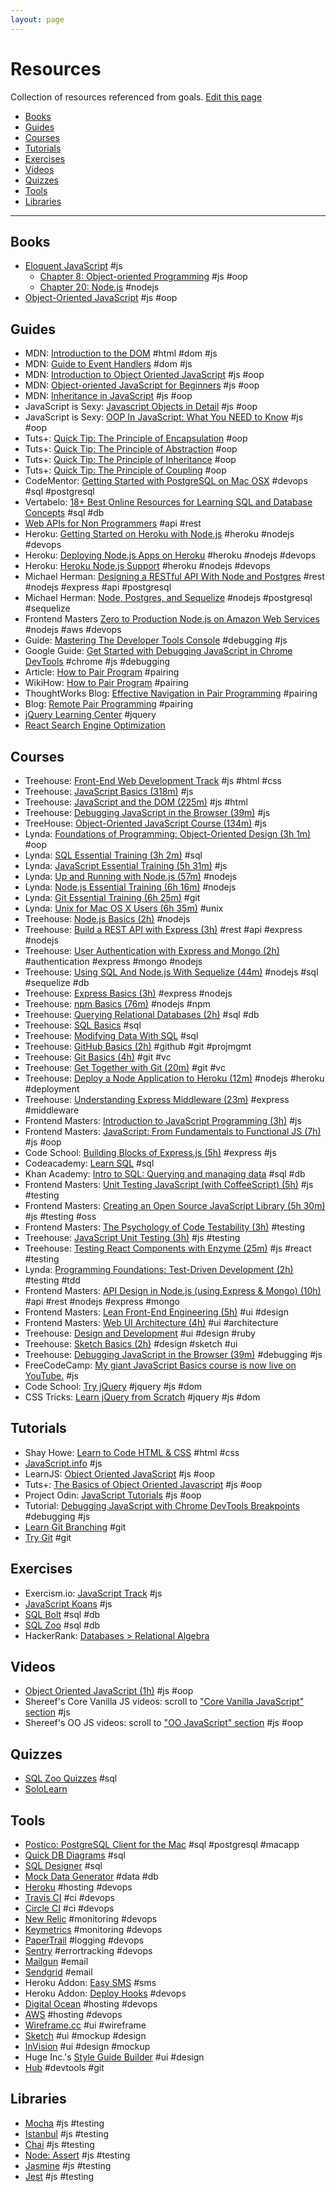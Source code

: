 ```yaml
---
layout: page
---
```


# Resources

Collection of resources referenced from goals. [Edit this page](https://github.com/GuildCrafts/web-development-js/edit/master/resources.md)

<!-- TOC depthFrom:2 depthTo:6 withLinks:1 updateOnSave:1 orderedList:0 -->

- [Books](#books)
- [Guides](#guides)
- [Courses](#courses)
- [Tutorials](#tutorials)
- [Exercises](#exercises)
- [Videos](#videos)
- [Quizzes](#quizzes)
- [Tools](#tools)
- [Libraries](#libraries)

<!-- /TOC -->

---

## Books

- [Eloquent JavaScript](http://eloquentjavascript.net) #js
  - [Chapter 8: Object-oriented Programming](http://eloquentjavascript.net/1st_edition/chapter8.html) #js #oop
  - [Chapter 20: Node.js](http://eloquentjavascript.net/20_node.html) #nodejs
- [Object-Oriented JavaScript](ftp://ftp.micronet-rostov.ru/linux-support/books/programming/JavaScript/[Packt]%20-%20Object-Oriented%20JavaScript%20-%20[Stefanov].pdf) #js #oop

## Guides

- MDN: [Introduction to the DOM](https://developer.mozilla.org/en-US/docs/Web/API/Document_Object_Model/Introduction) #html #dom #js
- MDN: [Guide to Event Handlers](https://developer.mozilla.org/en-US/docs/Web/Guide/Events/Event_handlers) #dom #js
- MDN: [Introduction to Object Oriented JavaScript](https://developer.mozilla.org/ms/docs/Web/JavaScript/Introduction_to_Object-Oriented_JavaScript) #js #oop
- MDN: [Object-oriented JavaScript for Beginners](https://developer.mozilla.org/en-US/docs/Learn/JavaScript/Objects/Object-oriented_JS) #js #oop
- MDN: [Inheritance in JavaScript](https://developer.mozilla.org/en-US/docs/Learn/JavaScript/Objects/Inheritance) #js #oop
- JavaScript is Sexy: [Javascript Objects in Detail](http://javascriptissexy.com/javascript-objects-in-detail/) #js #oop
- JavaScript is Sexy: [OOP In JavaScript: What You NEED to Know](http://javascriptissexy.com/oop-in-javascript-what-you-need-to-know/) #js #oop
- Tuts+: [Quick Tip: The Principle of Encapsulation](https://gamedevelopment.tutsplus.com/tutorials/quick-tip-the-oop-principle-of-encapsulation--gamedev-2187) #oop
- Tuts+: [Quick Tip: The Principle of Abstraction](https://gamedevelopment.tutsplus.com/tutorials/quick-tip-the-oop-principle-of-abstraction--gamedev-2386) #oop
- Tuts+: [Quick Tip: The Principle of Inheritance](https://gamedevelopment.tutsplus.com/tutorials/quick-tip-the-oop-principle-of-inheritance--gamedev-2536) #oop
- Tuts+: [Quick Tip: The Principle of Coupling](https://gamedevelopment.tutsplus.com/tutorials/quick-tip-the-oop-principle-of-coupling--gamedev-1935) #oop
- CodeMentor:  [Getting Started with PostgreSQL on Mac OSX](https://www.codementor.io/devops/tutorial/getting-started-postgresql-server-mac-osx) #devops #sql #postgresql
- Vertabelo: [18+ Best Online Resources for Learning SQL and Database Concepts](https://academy.vertabelo.com/blog/18-best-online-resources-for-learning-sql-and-database-concepts/) #sql #db
- [Web APIs for Non Programmers](https://schoolofdata.org/2013/11/18/web-apis-for-non-programmers/) #api #rest
- Heroku: [Getting Started on Heroku with Node.js](https://devcenter.heroku.com/articles/getting-started-with-nodejs) #heroku #nodejs #devops
- Heroku: [Deploying Node.js Apps on Heroku](https://devcenter.heroku.com/articles/deploying-nodejs) #heroku #nodejs #devops
- Heroku: [Heroku Node.js Support](https://devcenter.heroku.com/articles/nodejs-support) #heroku #nodejs #devops
- Michael Herman: [Designing a RESTful API With Node and Postgres](http://mherman.org/blog/2016/03/13/designing-a-restful-api-with-node-and-postgres/) #rest #nodejs #express #api #postgresql
- Michael Herman: [Node, Postgres, and Sequelize](http://mherman.org/blog/2015/10/22/node-postgres-sequelize/) #nodejs #postgresql #sequelize
- Frontend Masters [Zero to Production Node.js on Amazon Web Services](https://frontendmasters.com/courses/production-node-aws/) #nodejs #aws #devops
- Guide: [Mastering The Developer Tools Console](http://blog.teamtreehouse.com/mastering-developer-tools-console) #debugging #js
- Google Guide: [Get Started with Debugging JavaScript in Chrome DevTools](https://developers.google.com/web/tools/chrome-devtools/javascript/) #chrome #js #debugging
- Article: [How to Pair Program](https://medium.com/@dickeyxxx/how-to-pair-program-d6741077e513) #pairing
- WikiHow: [How to Pair Program](http://www.wikihow.com/Pair-Program) #pairing
- ThoughtWorks Blog: [Effective Navigation in Pair Programming](https://www.thoughtworks.com/insights/blog/effective-navigation-in-pair-programming) #pairing
- Blog: [Remote Pair Programming](http://remotepairprogramming.com/) #pairing
- [jQuery Learning Center](https://learn.jquery.com/) #jquery
- [React Search Engine Optimization](http://andrewhfarmer.com/react-seo/)
## Courses

- Treehouse: [Front-End Web Development Track](https://teamtreehouse.com/tracks/front-end-web-development) #js #html #css
- Treehouse: [JavaScript Basics (318m)](https://teamtreehouse.com/library/javascript-basics) #js
- Treehouse: [JavaScript and the DOM (225m)](https://teamtreehouse.com/library/javascript-and-the-dom-2) #js #html
- Treehouse: [Debugging JavaScript in the Browser (39m)](https://teamtreehouse.com/library/debugging-javascript-in-the-browser) #js
- TreeHouse: [Object-Oriented JavaScript Course (134m)](https://teamtreehouse.com/library/objectoriented-javascript) #js
- Lynda: [Foundations of Programming: Object-Oriented Design (3h 1m)](https://www.lynda.com/Java-tutorials/Foundations-Programming-Object-Oriented-Design/96949-2.html) #oop
- Lynda: [SQL Essential Training (3h 2m)](https://www.lynda.com/SQL-tutorials/SQL-Essential-Training/139988-2.html) #sql
- Lynda: [JavaScript Essential Training (5h 31m)](https://www.lynda.com/JavaScript-tutorials/JavaScript-Essential-Training/81266-2.html) #js
- Lynda: [Up and Running with Node.js (57m)](https://www.lynda.com/Node-js-tutorials/Up-Running-Node-js/370605-2.html) #nodejs
- Lynda: [Node.js Essential Training (6h 16m)](https://www.lynda.com/Node-js-tutorials/Node-js-Essential-Training/417077-2.html) #nodejs
- Lynda: [Git Essential Training (6h 25m)](https://www.lynda.com/Git-tutorials/Git-Essential-Training/100222-2.html) #git
- Lynda: [Unix for Mac OS X Users (6h 35m)](https://www.lynda.com/Mac-OS-X-10-6-tutorials/Unix-for-Mac-OS-X-Users/78546-2.html) #unix
- Treehouse: [Node.js Basics (2h)](https://teamtreehouse.com/library/nodejs-basics-2) #nodejs
- Treehouse: [Build a REST API with Express (3h)](https://teamtreehouse.com/library/build-a-rest-api-with-express) #rest #api #express #nodejs
- Treehouse: [User Authentication with Express and Mongo (2h)](https://teamtreehouse.com/library/user-authentication-with-express-and-mongo) #authentication #express #mongo #nodejs
- Treehouse: [Using SQL And Node.js With Sequelize (44m)](https://teamtreehouse.com/library/using-sql-and-nodejs-with-sequelize) #nodejs #sql #sequelize #db
- Treehouse: [Express Basics (3h)](https://teamtreehouse.com/library/express-basics) #express #nodejs
- Treehouse: [npm Basics (76m)](https://teamtreehouse.com/library/npm-basics) #nodejs #npm
- Treehouse: [Querying Relational Databases (2h)](https://teamtreehouse.com/library/querying-relational-databases) #sql #db
- Treehouse: [SQL Basics](https://teamtreehouse.com/library/sql-basics) #sql
- Treehouse: [Modifying Data With SQL](https://teamtreehouse.com/library/modifying-data-with-sql) #sql
- Treehouse: [GitHub Basics (2h)](https://teamtreehouse.com/library/github-basics) #github #git #projmgmt
- Treehouse: [Git Basics (4h)](https://teamtreehouse.com/library/git-basics) #git #vc
- Treehouse: [Get Together with Git (20m)](https://teamtreehouse.com/library/get-together-with-git) #git #vc
- Treehouse: [Deploy a Node Application to Heroku (12m)](https://teamtreehouse.com/library/deploy-a-node-application-to-heroku) #nodejs #heroku #deployment
- Treehouse: [Understanding Express Middleware (23m)](https://teamtreehouse.com/library/understanding-express-middleware-2) #express #middleware
- Frontend Masters: [Introduction to JavaScript Programming (3h)](https://frontendmasters.com/courses/javascript-basics/) #js
- Frontend Masters: [JavaScript: From Fundamentals to Functional JS (7h)](https://frontendmasters.com/courses/js-fundamentals-to-functional/) #js #oop
- Code School: [Building Blocks of Express.js (5h)](https://www.codeschool.com/courses/building-blocks-of-express-js) #express #js
- Codeacademy: [Learn SQL](https://www.codecademy.com/learn/learn-sql) #sql
- Khan Academy: [Intro to SQL: Querying and managing data](https://www.khanacademy.org/computing/computer-programming/sql) #sql #db
- Frontend Masters: [Unit Testing JavaScript (with CoffeeScript) (5h)](https://frontendmasters.com/courses/unit-testing-javascript/) #js #testing
- Frontend Masters: [Creating an Open Source JavaScript Library (5h 30m)](https://frontendmasters.com/courses/open-source/) #js #testing #oss
- Frontend Masters: [The Psychology of Code Testability (3h)](https://frontendmasters.com/courses/angularjs-and-code-testability/) #testing
- Treehouse: [JavaScript Unit Testing (3h)](https://teamtreehouse.com/library/javascript-unit-testing) #js #testing
- Treehouse: [Testing React Components with Enzyme (25m)](https://teamtreehouse.com/library/testing-react-components-with-enzyme-2) #js #react #testing
- Lynda: [Programming Foundations: Test-Driven Development (2h)](https://www.lynda.com/Developer-Programming-Foundations-tutorials/Foundations-Programming-Test-Driven-Development/124398-2.html) #testing #tdd
- Frontend Masters: [API Design in Node.js (using Express & Mongo) (10h)](https://frontendmasters.com/courses/api-design-nodejs/) #api #rest #nodejs #express #mongo
- Frontend Masters: [Lean Front-End Engineering (5h)](https://frontendmasters.com/courses/lean-front-end-engineering/) #ui #design
- Frontend Masters: [Web UI Architecture (4h)](https://frontendmasters.com/courses/web-ui-architecture/) #ui #architecture
- Treehouse: [Design and Development](https://teamtreehouse.com/library/design-and-development) #ui #design #ruby
- Treehouse: [Sketch Basics (2h)](https://teamtreehouse.com/library/sketch-basics) #design #sketch #ui
- Treehouse: [Debugging JavaScript in the Browser (39m)](https://teamtreehouse.com/library/debugging-javascript-in-the-browser) #debugging #js
- FreeCodeCamp: [My giant JavaScript Basics course is now live on YouTube.](https://medium.freecodecamp.com/my-giant-javascript-basics-course-is-now-live-on-youtube-and-its-100-free-9020a21bbc27) #js
- Code School: [Try jQuery](https://www.codeschool.com/courses/try-jquery) #jquery #js #dom
- CSS Tricks: [Learn jQuery from Scratch](https://css-tricks.com/lodge/learn-jquery/) #jquery #js #dom

## Tutorials

- Shay Howe: [Learn to Code HTML & CSS](http://learn.shayhowe.com/html-css/) #html #css
- [JavaScript.info](https://javascript.info/) #js
- LearnJS: [Object Oriented JavaScript](https://www.learn-js.org/en/Object_Oriented_JavaScript) #js #oop
- Tuts+: [The Basics of Object Oriented Javascript](https://code.tutsplus.com/tutorials/the-basics-of-object-oriented-javascript--net-7670) #js #oop
- Project Odin: [JavaScript Tutorials](https://github.com/TheOdinProject/curriculum/tree/master/javascript) #js #oop
- Tutorial: [Debugging JavaScript with Chrome DevTools Breakpoints](https://scotch.io/tutorials/debugging-javascript-with-chrome-devtools-breakpoints) #debugging #js
- [Learn Git Branching](http://learngitbranching.js.org/) #git
- [Try Git](https://try.github.io/) #git

## Exercises

- Exercism.io: [JavaScript Track](http://exercism.io/languages/javascript/about) #js
- [JavaScript Koans](https://github.com/mrdavidlaing/javascript-koans) #js
- [SQL Bolt](https://sqlbolt.com/) #sql #db
- [SQL Zoo](http://sqlzoo.net/) #sql #db
- HackerRank: [Databases > Relational Algebra](https://www.hackerrank.com/domains/databases/relational-algebra)

## Videos

- [Object Oriented JavaScript (1h)](https://www.youtube.com/watch?v=O8wwnhdkPE4) #js #oop
- Shereef's Core Vanilla JS videos: scroll to ["Core Vanilla JavaScript" section](https://shereef.wistia.com/projects/fwy60ilf20) #js
- Shereef's OO JS videos: scroll to ["OO JavaScript" section](https://shereef.wistia.com/projects/fwy60ilf20) #js #oop

## Quizzes

- [SQL Zoo Quizzes](http://sqlzoo.net/wiki/Tutorial_Quizzes) #sql
- [SoloLearn](https://www.sololearn.com/)

## Tools

- [Postico: PostgreSQL Client for the Mac](https://eggerapps.at/postico/) #sql #postgresql #macapp
- [Quick DB Diagrams](https://app.quickdatabasediagrams.com/) #sql
- [SQL Designer](http://sql.apps.learnersguild.org/) #sql
- [Mock Data Generator](https://www.mockaroo.com/) #data #db
- [Heroku](https://www.heroku.com/) #hosting #devops
- [Travis CI](https://travis-ci.org/) #ci #devops
- [Circle CI](https://circleci.com) #ci #devops
- [New Relic](https://newrelic.com/) #monitoring #devops
- [Keymetrics](https://keymetrics.io/) #monitoring #devops
- [PaperTrail](https://papertrailapp.com/) #logging #devops
- [Sentry](https://sentry.io/welcome/) #errortracking #devops
- [Mailgun](https://www.mailgun.com/) #email
- [Sendgrid](https://sendgrid.com/) #email
- Heroku Addon: [Easy SMS](https://elements.heroku.com/addons/easysms) #sms
- Heroku Addon: [Deploy Hooks](https://elements.heroku.com/addons/deployhooks) #devops
- [Digital Ocean](https://www.digitalocean.com/) #hosting #devops
- [AWS](https://aws.amazon.com/) #hosting #devops
- [Wireframe.cc](https://wireframe.cc/) #ui #wireframe
- [Sketch](https://www.sketchapp.com/) #ui #mockup #design
- [InVision](https://www.invisionapp.com/) #ui #design #mockup
- Huge Inc.'s [Style Guide Builder](https://hugeinc.github.io/styleguide/) #ui #design
- [Hub](https://hub.github.com/) #devtools #git

## Libraries

- [Mocha](https://mochajs.org/) #js #testing
- [Istanbul](https://istanbul.js.org/) #js #testing
- [Chai](http://chaijs.com/) #js #testing
- [Node: Assert](https://nodejs.org/api/assert.html) #js #testing
- [Jasmine](https://jasmine.github.io/) #js #testing
- [Jest](https://facebook.github.io/jest/) #js #testing
